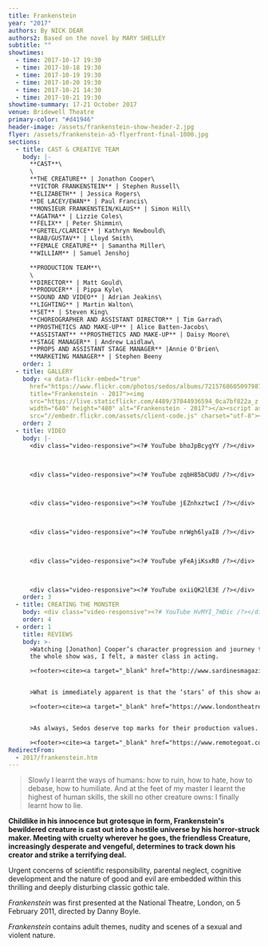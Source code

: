 ```yaml
---
title: Frankenstein
year: "2017"
authors: By NICK DEAR
authors2: Based on the novel by MARY SHELLEY
subtitle: ""
showtimes:
  - time: 2017-10-17 19:30
  - time: 2017-10-18 19:30
  - time: 2017-10-19 19:30
  - time: 2017-10-20 19:30
  - time: 2017-10-21 14:30
  - time: 2017-10-21 19:30
showtime-summary: 17-21 October 2017
venue: Bridewell Theatre
primary-color: "#d41946"
header-image: /assets/frankenstein-show-header-2.jpg
flyer: /assets/frankenstein-a5-flyerfront-final-1000.jpg
sections:
  - title: CAST & CREATIVE TEAM
    body: |-
      **CAST**\
      \
      **THE CREATURE** | Jonathon Cooper\
      **VICTOR FRANKENSTEIN** | Stephen Russell\
      **ELIZABETH** | Jessica Rogers\
      **DE LACEY/EWAN** | Paul Francis\
      **MONSIEUR FRANKENSTEIN/KLAUS** | Simon Hill\
      **AGATHA** | Lizzie Coles\
      **FELIX** | Peter Shimmin\
      **GRETEL/CLARICE** | Kathryn Newbould\
      **RAB/GUSTAV** | Lloyd Smith\
      **FEMALE CREATURE** | Samantha Miller\
      **WILLIAM** | Samuel Jenshoj

      **PRODUCTION TEAM**\
      \
      **DIRECTOR** | Matt Gould\
      **PRODUCER** | Pippa Kyle\
      **SOUND AND VIDEO** | Adrian Jeakins\
      **LIGHTING** | Martin Walton\
      **SET** | Steven King\
      **CHOREOGRAPHER AND ASSISTANT DIRECTOR** | Tim Garrad\
      **PROSTHETICS AND MAKE-UP** | Alice Batten-Jacobs\
      **ASSISTANT** **PROSTHETICS AND MAKE-UP** | Daisy Moore\
      **STAGE MANAGER** | Andrew Laidlaw\
      **PROPS AND ASSISTANT STAGE MANAGER** |Annie O'Brien\
      **MARKETING MANAGER** | Stephen Beeny
    order: 1
  - title: GALLERY
    body: <a data-flickr-embed="true"
      href="https://www.flickr.com/photos/sedos/albums/72157686050979874"
      title="Frankenstein - 2017"><img
      src="https://live.staticflickr.com/4489/37044936594_0ca7bf822a_z.jpg"
      width="640" height="480" alt="Frankenstein - 2017"></a><script async
      src="//embedr.flickr.com/assets/client-code.js" charset="utf-8"></script>
    order: 2
  - title: VIDEO
    body: |-
      <div class="video-responsive"><?# YouTube bhoJpBcygYY /?></div>

         

      <div class="video-responsive"><?# YouTube zqbH85bCUdU /?></div>

        

      <div class="video-responsive"><?# YouTube jEZnhxztwcI /?></div>

        

      <div class="video-responsive"><?# YouTube nrWgh6lyaI8 /?></div>

        

      <div class="video-responsive"><?# YouTube yFeAjiKsxR0 /?></div>

        

      <div class="video-responsive"><?# YouTube oxiiQK2lE3E /?></div>
    order: 3
  - title: CREATING THE MONSTER
    body: <div class="video-responsive"><?# YouTube HvMYI_7mDic /?></div>
    order: 4
  - order: 1
    title: REVIEWS
    body: >-
      >Watching [Jonathon] Cooper’s character progression and journey throughout
      the whole show was, I felt, a master class in acting.

      ><footer><cite><a target="_blank" href="http://www.sardinesmagazine.co.uk/reviews/review.php?REVIEW-Sedos-Frankenstein&reviewsID=3004">Frankenstein, 2017, Sardines</a></cite></footer>


      >What is immediately apparent is that the ‘stars’ of this show are the designers.

      ><footer><cite><a target="_blank" href="https://www.londontheatre1.com/reviews/review-frankenstein-bridewell-theatre/">Frankenstein, 2017, London Theatre 1</a></cite></footer>


      >As always, Sedos deserve top marks for their production values.

      ><footer><cite><a target="_blank" href="https://www.remotegoat.com/uk/review/13608/intense-production-of-horror-classic/">Frankenstein, 2017, Remote Goat</a></cite></footer>
RedirectFrom:
  - 2017/frankenstein.htm
---
```

> Slowly I learnt the ways of humans: how to ruin, how to hate, how to debase, how to humiliate. And at the feet of my master I learnt the highest of human skills, the skill no other creature owns: I finally learnt how to lie.

**Childlike in his innocence but grotesque in form, Frankenstein's bewildered creature is cast out into a hostile universe by his horror-struck maker. Meeting with cruelty wherever he goes, the friendless Creature, increasingly desperate and vengeful, determines to track down his creator and strike a terrifying deal.**

Urgent concerns of scientific responsibility, parental neglect, cognitive development and the nature of good and evil are embedded within this thrilling and deeply disturbing classic gothic tale.

*Frankenstein* was first presented at the National Theatre, London, on 5 February 2011, directed by Danny Boyle.

*Frankenstein* contains adult themes, nudity and scenes of a sexual and violent nature.